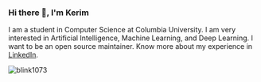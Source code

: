 ### Hi there 👋, I'm Kerim

I am a student in Computer Science at Columbia University. I am very interested in Artificial Intelligence, Machine Learning, and Deep Learning. I want to be an open source maintainer. Know more about my experience in [LinkedIn](https://www.linkedin.com/in/kerim-kurttepeli/).
<p><img align="center" src="https://github-readme-streak-stats.herokuapp.com/?user=kurttepelikerim&" alt="blink1073" /></p>

<!--
**kurttepelikerim/kurttepelikerim** is a ✨ _special_ ✨ repository because its `README.md` (this file) appears on your GitHub profile.

Here are some ideas to get you started:

- 🔭 I’m currently working on ...
- 🌱 I’m currently learning ...
- 👯 I’m looking to collaborate on ...
- 🤔 I’m looking for help with ...
- 💬 Ask me about ...
- 📫 How to reach me: ...
- 😄 Pronouns: ...
- ⚡ Fun fact: ...
-->
